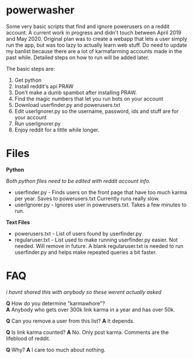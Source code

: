 # powerwasher

Some very basic scripts that find and ignore powerusers on a reddit account. A current work in progress and didn't touch between April 2019 and May 2020. Original plan was to create a webapp that lets a user simply run the app, but was too lazy to actually learn web stuff. Do need to update my banlist because there are a lot of karmafarming accounts made in the past while. Detailed steps on how to run will be added later. 

The basic steps are:

1. Get python   
2. Install reddit's api PRAW     
3. Don't make a dumb spambot after installing PRAW. 
4. Find the magic numbers that let you run bots on your account
5. Download userfinder.py and powerusers.txt
6. Edit userIgnorer.py so the username, password, ids and stuff are for your account
7. Run userIgnorer.py
8. Enjoy reddit for a little while longer.




# Files
**Python**

*Both python files need to be edited with reddit account info.* 
* userfinder.py - Finds users on the front page that have too much karma per year. Saves to powerusers.txt Currently runs really slow. 
* userIgnorer.py - Ignores user in powerusers.txt. Takes a few minutes to run. 

**Text Files**
* powerusers.txt - List of users found by userfinder.py
* regularuser.txt - List used to make running userfinder.py easier. Not needed. Will remove in future. A blank regularuser.txt is needed to run userfinder.py and helps make repeated queries a bit faster. 


# FAQ

*i havnt shared this with anybody so these werent actually asked*

**Q** How do you determine "karmawhore"?      
**A** Anybody who gets over 300k link karma in a year and has over 50k.

**Q** Can you remove a user from this list?
**A** It depends. 

**Q** Is link karma counted? 
**A** No. Only post karma. Comments are the lifeblood of reddit. 

**Q** Why?
**A** I care too much about nothing. 
